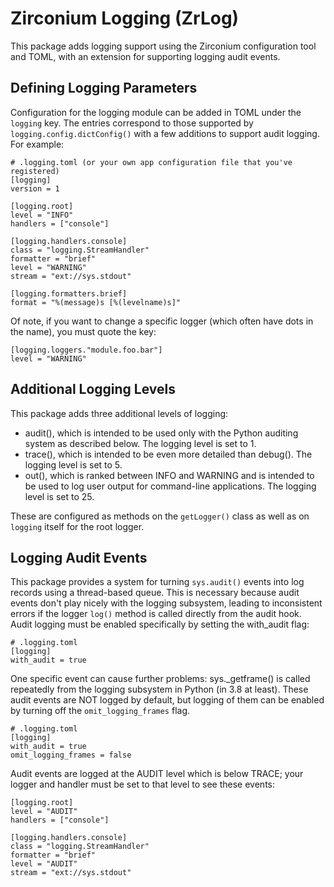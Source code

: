 # Zirconium Logging (ZrLog)
This package adds logging support using the Zirconium configuration tool and TOML, with an extension for supporting
logging audit events.


## Defining Logging Parameters
Configuration for the logging module can be added in TOML under the `logging` key. The entries correspond to those 
supported by `logging.config.dictConfig()` with a few additions to support audit logging. For example:

    # .logging.toml (or your own app configuration file that you've registered) 
    [logging]
    version = 1

    [logging.root]
    level = "INFO"
    handlers = ["console"]

    [logging.handlers.console]
    class = "logging.StreamHandler"
    formatter = "brief"
    level = "WARNING"
    stream = "ext://sys.stdout"

    [logging.formatters.brief]
    format = "%(message)s [%(levelname)s]"


Of note, if you want to change a specific logger (which often have dots in the name), you must quote the key:

    [logging.loggers."module.foo.bar"]
    level = "WARNING"


## Additional Logging Levels
This package adds three additional levels of logging:

- audit(), which is intended to be used only with the Python auditing system as described below. The logging level is 
  set to 1.
- trace(), which is intended to be even more detailed than debug(). The logging level is set to 5.
- out(), which is ranked between INFO and WARNING and is intended to be used to log user output for command-line 
  applications. The logging level is set to 25.

These are configured as methods on the `getLogger()` class as well as on `logging` itself for the root logger.


## Logging Audit Events
This package provides a system for turning `sys.audit()` events into log records using a thread-based queue. This is 
necessary because audit events don't play nicely with the logging subsystem, leading to inconsistent errors if the
logger `log()` method is called directly from the audit hook. Audit logging must be enabled specifically by setting
the with_audit flag:

    # .logging.toml
    [logging]
    with_audit = true

One specific event can cause further problems: sys._getframe() is called repeatedly from the logging subsystem in Python
(in 3.8 at least). These audit events are NOT logged by default, but logging of them can be enabled by turning off the
`omit_logging_frames` flag.

    # .logging.toml
    [logging]
    with_audit = true
    omit_logging_frames = false

Audit events are logged at the AUDIT level which is below TRACE; your logger and handler must be set to that level to 
see these events:

    [logging.root]
    level = "AUDIT"
    handlers = ["console"]

    [logging.handlers.console]
    class = "logging.StreamHandler"
    formatter = "brief"
    level = "AUDIT"
    stream = "ext://sys.stdout"
